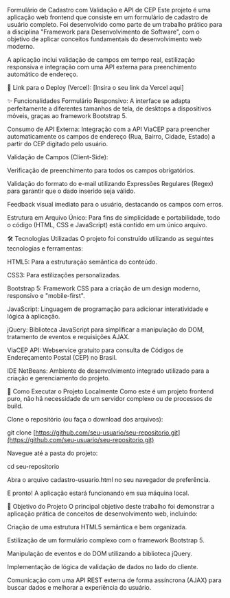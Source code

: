 Formulário de Cadastro com Validação e API de CEP
Este projeto é uma aplicação web frontend que consiste em um formulário de cadastro de usuário completo. Foi desenvolvido como parte de um trabalho prático para a disciplina "Framework para Desenvolvimento de Software", com o objetivo de aplicar conceitos fundamentais do desenvolvimento web moderno.

A aplicação inclui validação de campos em tempo real, estilização responsiva e integração com uma API externa para preenchimento automático de endereço.

🔗 Link para o Deploy (Vercel): [Insira o seu link da Vercel aqui]

✨ Funcionalidades
Formulário Responsivo: A interface se adapta perfeitamente a diferentes tamanhos de tela, de desktops a dispositivos móveis, graças ao framework Bootstrap 5.

Consumo de API Externa: Integração com a API ViaCEP para preencher automaticamente os campos de endereço (Rua, Bairro, Cidade, Estado) a partir do CEP digitado pelo usuário.

Validação de Campos (Client-Side):

Verificação de preenchimento para todos os campos obrigatórios.

Validação do formato do e-mail utilizando Expressões Regulares (Regex) para garantir que o dado inserido seja válido.

Feedback visual imediato para o usuário, destacando os campos com erros.

Estrutura em Arquivo Único: Para fins de simplicidade e portabilidade, todo o código (HTML, CSS e JavaScript) está contido em um único arquivo.

🛠️ Tecnologias Utilizadas
O projeto foi construído utilizando as seguintes tecnologias e ferramentas:

HTML5: Para a estruturação semântica do conteúdo.

CSS3: Para estilizações personalizadas.

Bootstrap 5: Framework CSS para a criação de um design moderno, responsivo e "mobile-first".

JavaScript: Linguagem de programação para adicionar interatividade e lógica à aplicação.

jQuery: Biblioteca JavaScript para simplificar a manipulação do DOM, tratamento de eventos e requisições AJAX.

ViaCEP API: Webservice gratuito para consulta de Códigos de Endereçamento Postal (CEP) no Brasil.

IDE NetBeans: Ambiente de desenvolvimento integrado utilizado para a criação e gerenciamento do projeto.

🚀 Como Executar o Projeto Localmente
Como este é um projeto frontend puro, não há necessidade de um servidor complexo ou de processos de build.

Clone o repositório (ou faça o download dos arquivos):

git clone [https://github.com/seu-usuario/seu-repositorio.git](https://github.com/seu-usuario/seu-repositorio.git)

Navegue até a pasta do projeto:

cd seu-repositorio

Abra o arquivo cadastro-usuario.html no seu navegador de preferência.

E pronto! A aplicação estará funcionando em sua máquina local.

🎯 Objetivo do Projeto
O principal objetivo deste trabalho foi demonstrar a aplicação prática de conceitos de desenvolvimento web, incluindo:

Criação de uma estrutura HTML5 semântica e bem organizada.

Estilização de um formulário complexo com o framework Bootstrap 5.

Manipulação de eventos e do DOM utilizando a biblioteca jQuery.

Implementação de lógica de validação de dados no lado do cliente.

Comunicação com uma API REST externa de forma assíncrona (AJAX) para buscar dados e melhorar a experiência do usuário.

